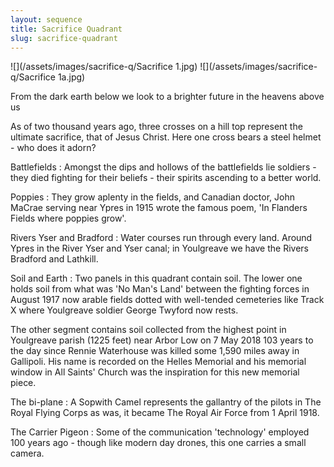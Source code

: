 ```yaml
---
layout: sequence
title: Sacrifice Quadrant
slug: sacrifice-quadrant
---
```


![](/assets/images/sacrifice-q/Sacrifice 1.jpg)
![](/assets/images/sacrifice-q/Sacrifice 1a.jpg)

From the dark earth below we look to a brighter future in the heavens above us

As of two thousand years ago, three crosses on a hill top represent the ultimate sacrifice, that of Jesus Christ. Here one cross bears a steel helmet - who does it adorn?

Battlefields
: Amongst the dips and hollows of the battlefields lie soldiers - they died fighting for their beliefs - their spirits ascending to a better world.

Poppies
: They grow aplenty in the fields, and Canadian doctor, John MaCrae serving near Ypres in 1915 wrote the famous poem, 'In Flanders Fields where poppies grow'.

Rivers Yser and Bradford
: Water courses run through every land. Around Ypres in the River Yser and Yser canal; in Youlgreave we have the Rivers Bradford and Lathkill.

Soil and Earth
: Two panels in this quadrant contain soil. The lower one holds soil from what was 'No Man's Land' between the fighting forces in August 1917 now arable fields dotted with well-tended cemeteries like Track X where Youlgreave soldier George Twyford now rests.

  The other segment contains soil collected from the highest point in Youlgreave parish (1225 feet) near Arbor Low on 7 May 2018 103 years to the day since Rennie Waterhouse was killed some 1,590 miles away in Gallipoli. His name is recorded on the Helles Memorial and his memorial window in All Saints' Church was the inspiration for this new memorial piece.

The bi-plane
: A Sopwith Camel represents the gallantry of the pilots in The Royal Flying Corps as was, it became The Royal Air Force from 1 April 1918.

The Carrier Pigeon
: Some of the communication 'technology' employed 100 years ago - though like modern day drones, this one carries a small camera.
